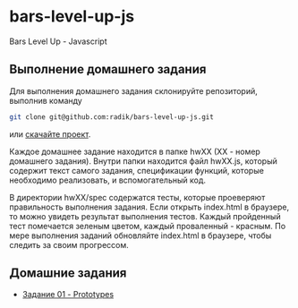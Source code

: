 bars-level-up-js
================

Bars Level Up - Javascript

## Выполнение домашнего задания

Для выполнения домашнего задания склонируйте репозиторий, выполнив команду
```bash
git clone git@github.com:radik/bars-level-up-js.git
```
или <a href="https://github.com/radik/bars-level-up-js/archive/master.zip">скачайте проект</a>.

Каждое домашнее задание находится в папке hwXX (XX - номер домашнего задания).
Внутри папки находится файл hwXX.js, который содержит текст самого задания, спецификации функций, которые необходимо реализовать, и вспомогательный код.

В директории hwXX/spec содержатся тесты, которые проеверяют правильность выполнения задания.
Если открыть index.html в браузере, то можно увидеть результат выполнения тестов. Каждый пройденный тест помечается зеленым цветом, каждый проваленный - красным. По мере выполнения заданий обновляйте index.html в браузере, чтобы следить за своим прогрессом.

## Домашние задания

* <a href="hw01/">Задание 01 - Prototypes</a>
